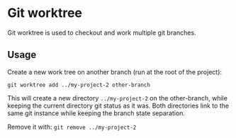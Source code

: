 # Git worktree

Git worktree is used to checkout and work multiple git branches.

## Usage

Create a new work tree on another branch (run at the root of the project):

`git worktree add ../my-project-2 other-branch`

This will create a new directory `../my-project-2` on the other-branch, while keeping the current directory git status as it was.
Both directories link to the same git instance while keeping the branch state separation.

Remove it with: `git remove ../my-project-2`
